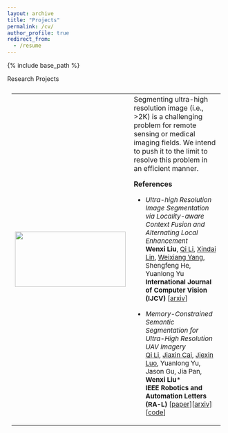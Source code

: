 ```yaml
---
layout: archive
title: "Projects"
permalink: /cv/
author_profile: true
redirect_from:
  - /resume
---
```


{% include base_path %}

Research Projects

<table style="padding:10px" border="0">
  <tr height="200pix" style='border:none;'>
	<td><img src="https://csip.fzu.edu.cn/wp-content/uploads/2021/09/iccv21.png"  align="left" alt="" width="256" height="128"></td>
	<td>
Segmenting ultra-high resolution image (i.e., >2K) is a challenging problem for remote sensing or medical imaging fields. We intend to push it to the limit to resolve this problem in an efficient manner. 
 
**References**
		
* <span style="font-size:15px;">*Ultra-high Resolution Image Segmentation via Locality-aware Context Fusion and Alternating Local Enhancement*<br>**Wenxi Liu**, <u>Qi Li</u>, <u>Xindai Lin</u>, <u>Weixiang Yang</u>, Shengfeng He, Yuanlong Yu<br>**International Journal of Computer Vision (IJCV)** [[arxiv](https://arxiv.org/abs/2109.02580)]</span>
		
* <span style="font-size:15px;">*Memory-Constrained Semantic Segmentation for Ultra-High Resolution UAV Imagery*<br><u>Qi Li</u>, <u>Jiaxin Cai</u>, <u>Jiexin Luo</u>, Yuanlong Yu, Jason Gu, Jia Pan, **Wenxi Liu***<br>**IEEE Robotics and Automation Letters (RA-L)** [[paper](https://ieeexplore.ieee.org/document/10380673)][[arxiv](https://arxiv.org/abs/2310.04721)][[code](https://github.com/liqiokkk/SGHRQ)]</span>
	</td>
  </tr>
